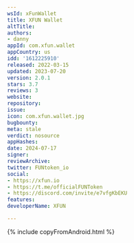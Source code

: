 ```yaml
---
wsId: xFunWallet
title: XFUN Wallet
altTitle: 
authors:
- danny
appId: com.xfun.wallet
appCountry: us
idd: '1612225910'
released: 2022-03-15
updated: 2023-07-20
version: 2.0.1
stars: 3.7
reviews: 3
website: 
repository: 
issue: 
icon: com.xfun.wallet.jpg
bugbounty: 
meta: stale
verdict: nosource
appHashes: 
date: 2024-07-17
signer: 
reviewArchive: 
twitter: FUNtoken_io
social:
- https://xfun.io
- https://t.me/officialFUNToken
- https://discord.com/invite/e7vfgKbEKU
features: 
developerName: XFUN

---
```


{% include copyFromAndroid.html %}

